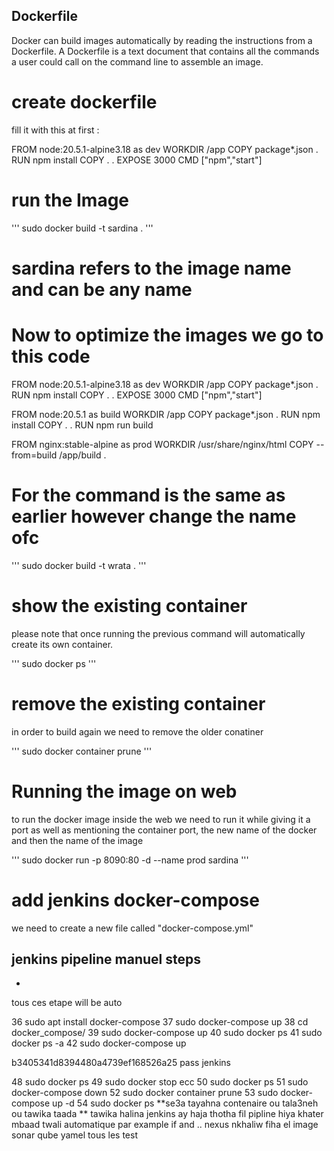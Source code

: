 ## Dockerfile

 Docker can build images automatically by reading the instructions from a Dockerfile. A Dockerfile is a text document that contains all the commands a user could call on the command line to assemble an image.



# create dockerfile 
fill it with this at first :


FROM node:20.5.1-alpine3.18 as dev
WORKDIR /app
COPY package*.json  .
RUN npm install
COPY . .
EXPOSE 3000
CMD ["npm","start"] 

# run the Image

'''
sudo docker build -t sardina .
'''
# sardina refers to the image name and can be any name

# Now to optimize the images we go to this code

FROM node:20.5.1-alpine3.18 as dev
WORKDIR /app
COPY package*.json  .
RUN npm install
COPY . .
EXPOSE 3000
CMD ["npm","start"] 

FROM node:20.5.1 as build
WORKDIR /app
COPY package*.json  .
RUN npm install
COPY . .
RUN npm run build 


FROM nginx:stable-alpine as prod
WORKDIR /usr/share/nginx/html
COPY --from=build  /app/build  .


# For the command is the same as earlier however change the name ofc 

'''
sudo docker build -t wrata .
'''

# show the existing container

please note that once running the previous command will automatically create its own container.

'''
sudo docker ps
'''

# remove the existing container 
in order to build again we need to remove the older conatiner

'''
sudo docker container prune
'''

# Running the image on web

to run the docker image inside the web we need to run it while giving it a port as well as mentioning the container port, the new name of the docker and then the name of the image

'''
sudo docker run -p 8090:80 -d --name prod sardina
'''

# add jenkins docker-compose 
we need to create a new file called "docker-compose.yml"

jenkins pipeline
manuel steps 
-
-
tous ces etape will be auto


   36  sudo apt install docker-compose
   37  sudo docker-compose up
   38  cd docker_compose/
   39  sudo docker-compose up
   40  sudo docker ps
   41  sudo docker ps -a
   42  sudo docker-compose up

   b3405341d8394480a4739ef168526a25 pass jenkins
   
   48  sudo docker ps
   49  sudo docker stop ecc
   50  sudo docker ps
   51  sudo docker-compose down
   52  sudo docker container prune
   53  sudo docker-compose up -d
   54  sudo docker ps
   **se3a tayahna contenaire ou tala3neh
   ou tawika taada 
   ** tawika halina jenkins ay haja thotha fil pipline hiya khater mbaad twali automatique par example if and ..
   nexus nkhaliw fiha el image 
   sonar qube yamel tous les test